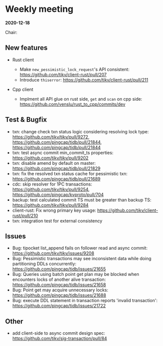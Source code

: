 # Weekly meeting

**2020-12-18**

Chair:

## New features

* Rust client
  * Make `new_pessimistic_lock_request`'s API consistent: https://github.com/tikv/client-rust/pull/207
  * Introduce `thiserror`: https://github.com/tikv/client-rust/pull/211

* Cpp client
  * Implment all API glue on rust side, `get` and `scan` on cpp side: https://github.com/venslu/rust_to_cpp/commits/dev

## Test & Bugfix

* txn: change check txn status logic considering resolving lock type: https://github.com/tikv/tikv/pull/9272, https://github.com/pingcap/tidb/pull/21844, https://github.com/pingcap/tidb/pull/21844
* txn: test async commit min_commit_ts properties: https://github.com/tikv/tikv/pull/9202
* txn: disable amend by default on master: https://github.com/pingcap/tidb/pull/21829
* txn: fix the resolved txn status cache for pessimistic txn: https://github.com/pingcap/tidb/pull/21689
* cdc: skip resolver for 1PC transactions: https://github.com/tikv/tikv/pull/9254, https://github.com/pingcap/kvproto/pull/704
* backup: test calculated commit TS must be greater than backup TS: https://github.com/tikv/tikv/pull/9284
* client-rust: Fix wrong primary key usage: https://github.com/tikv/client-rust/pull/210
* txn: integration test for external consistency

## Issues

* Bug: tipocket list_append fails on follower read and async commit: https://github.com/tikv/tikv/issues/9208
* Bug: Pessimistic transactions may see inconsistent data while doing partitioning DDLs concurrently: https://github.com/pingcap/tidb/issues/21655
* Bug: Queries using batch point get plan may be blocked when encounters locks of another alive transaction: https://github.com/pingcap/tidb/issues/21658
* Bug: Point get may acquire unnecessary locks: https://github.com/pingcap/tidb/issues/21688
* Bug: execute DDL statement in transaction reports 'invalid transaction': https://github.com/pingcap/tidb/issues/21722

## Other

* add client-side to async commit design spec: https://github.com/tikv/sig-transaction/pull/84
